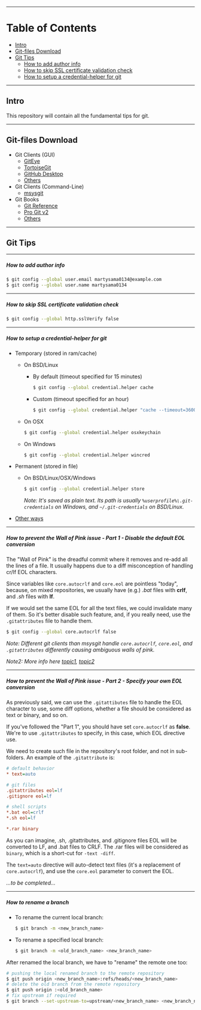 
---
# Table of Contents
* [Intro](#intro)
* [Git-files Download](#git-files-download)
* [Git Tips](#git-tips)
    * [How to add author info](#how-to-add-author-info)
    * [How to skip SSL certificate validation check](#how-to-skip-ssl-certificate-validation-check)
    * [How to setup a credential-helper for git](#how-to-setup-a-credential-helper-for-git)

---
## Intro
This repository will contain all the fundamental tips for git.

---
## Git-files Download
* Git Clients (GUI)
    * [GitEye](http://www.collab.net/downloads/giteye)
    * [TortoiseGit](https://tortoisegit.org/download/)
    * [GitHub Desktop](https://desktop.github.com/)
    * [Others](http://git-scm.com/downloads/guis)
* Git Clients (Command-Line)
    * [msysgit](http://git-scm.com/downloads)
* Git Books
    * [Git Reference](http://git-scm.com/docs)
    * [Pro Git v2](http://git-scm.com/book/en/v2)
    * [Others](http://git-scm.com/doc/ext)

---
## Git Tips

---
##### How to add author info

```sh
$ git config --global user.email martysama0134@example.com
$ git config --global user.name martysama0134
```

---
##### How to skip SSL certificate validation check

```sh
$ git config --global http.sslVerify false
```

---
##### How to setup a credential-helper for git

* Temporary (stored in ram/cache)
    * On BSD/Linux

        * By default (timeout specified for 15 minutes)
          ```sh
          $ git config --global credential.helper cache
          ```

        * Custom (timeout specified for an hour)
          ```sh
          $ git config --global credential.helper "cache --timeout=3600"
          ```

    * On OSX

      ```sh
      $ git config --global credential.helper osxkeychain
      ```

    * On Windows

      ```sh
      $ git config --global credential.helper wincred
      ```

* Permanent (stored in file)
    * On BSD/Linux/OSX/Windows
      ```sh
      $ git config --global credential.helper store
      ```

      _Note: It's saved as plain text. Its path is usually `%userprofile%\.git-credentials` on Windows, and `~/.git-credentials` on BSD/Linux._

* [Other ways](http://stackoverflow.com/questions/5343068)

---
##### How to prevent the Wall of Pink issue - Part 1 - Disable the default EOL conversion

The "Wall of Pink" is the dreadful commit where it removes and re-add all the lines of a file. It usually happens due to a diff misconception of handling cr/lf EOL characters.

Since variables like `core.autocrlf` and `core.eol` are pointless "today", because, on mixed repositories, we usually have (e.g.) _.bat_ files with **crlf**, and _.sh_ files with **lf**.

If we would set the same EOL for all the text files, we could invalidate many of them. So it's better disable such feature, and, if you really need, use the `.gitattributes` file to handle them.

```sh
$ git config --global core.autocrlf false
```

_Note: Different git clients than msysgit handle `core.autocrlf`, `core.eol`, and `.gitattributes` differently causing ambiguous walls of pink._

_Note2: More info here [topic1](http://stackoverflow.com/questions/3206843), [topic2](http://stackoverflow.com/questions/2333424)_

---
##### How to prevent the Wall of Pink issue - Part 2 - Specify your own EOL conversion

As previously said, we can use the `.gitattibutes` file to handle the EOL character to use, some diff options, whether a file should be considered as text or binary, and so on.

If you've followed the "Part 1", you should have set `core.autocrlf` as **false**. We're to use `.gitattributes` to specify, in this case, which EOL directive use.

We need to create such file in the repository's root folder, and not in sub-folders. An example of the `.gitattribute` is:

```ini
# default behavior
* text=auto

# git files
.gitattributes eol=lf
.gitignore eol=lf

# shell scripts
*.bat eol=crlf
*.sh eol=lf

*.rar binary
```

As you can imagine, .sh, .gitattributes, and .gitignore files EOL will be converted to LF, and .bat files to CRLF. The .rar files will be considered as `binary`, which is a short-cut for `-text -diff`.

The `text=auto` directive will auto-detect text files (it's a replacement of `core.autocrlf`), and use the `core.eol` parameter to convert the EOL.

_...to be completed..._

---
##### How to rename a branch

* To rename the current local branch:

  ```sh
  $ git branch -m <new_branch_name>
  ```
* To rename a specified local branch:

  ```sh
  $ git branch -m <old_branch_name> <new_branch_name>
  ```

After renamed the local branch, we have to "rename" the remote one too:
```sh
# pushing the local renamed branch to the remote repository
$ git push origin <new_branch_name>:refs/heads/<new_branch_name>
# delete the old branch from the remote repository
$ git push origin :<old_branch_name>
# fix upstream if required
$ git branch --set-upstream-to=upstream/<new_branch_name> <new_branch_name>
```
